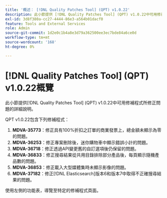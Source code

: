 ```yaml
---
title: '概述： [!DNL Quality Patches Tool] (QPT) v1.0.22'
description: 此小節提供 [!DNL Quality Patches Tool] (QPT) v1.0.22中可用修補程式所修正問題的詳細說明。
exl-id: 3d8f380a-cc27-4444-86e3-a564b01dacf0
feature: Tools and External Services
role: Admin
source-git-commit: 1d2e0c1b4a8e3d79a362500ee3ec7bde84a6ce0d
workflow-type: tm+mt
source-wordcount: '168'
ht-degree: 0%

---
```


# [!DNL Quality Patches Tool] (QPT) v1.0.22概覽

此小節提供[!DNL Quality Patches Tool] (QPT) v1.0.22中可用修補程式所修正問題的詳細說明。

QPT v1.0.22包含下列修補程式：

1. **MDVA-35773**：修正具有100%折扣之訂單的商業發票上，總金額未顯示為零的問題。
1. **MDVA-36253**：修正專案刪除後，迷你購物車中顯示錯誤小計的問題。
1. **MDVA-36718**：修正透過API變更舊的自訂選項後仍保留的問題。
1. **MDVA-36833**：修正搜尋結果從共用目錄排除部分產品後，每頁顯示隨機產品數的問題。
1. **MDVA-36853**：修正載入大型媒體集時未顯示影像的問題。
1. **MDVA-37182**：修正[!DNL Elasticsearch]版本6和版本7中取得不正確搜尋結果的問題。

使用左側的功能表，導覽至特定的修補程式頁面。
